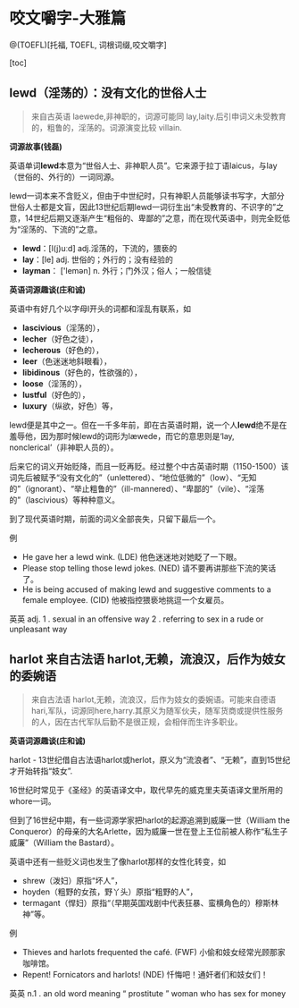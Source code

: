 # 咬文嚼字-大雅篇

@(TOEFL)[托福, TOEFL, 词根词缀,咬文嚼字]



[toc]

## lewd（淫荡的）：没有文化的世俗人士

> 来自古英语 laewede,非神职的，词源可能同 lay,laity.后引申词义未受教育的，粗鲁的，淫荡的。词源演变比较 villain.

**词源故事(钱磊)**

英语单词**lewd**本意为“世俗人士、非神职人员”。它来源于拉丁语laicus，与lay（世俗的、外行的）一词同源。

lewd一词本来不含贬义，但由于中世纪时，只有神职人员能够读书写字，大部分世俗人士都是文盲，因此13世纪后期lewd一词衍生出“未受教育的、不识字的”之意，14世纪后期又逐渐产生“粗俗的、卑鄙的”之意，而在现代英语中，则完全贬低为“淫荡的、下流的”之意。

- **lewd**：[l(j)uːd] adj.淫荡的，下流的，猥亵的
- **lay**：[le] adj. 世俗的；外行的；没有经验的
- **layman**： ['lemən] n. 外行；门外汉；俗人；一般信徒



**英语词源趣谈(庄和诚)**

英语中有好几个以字母l开头的词都和淫乱有联系，如

- **lascivious**（淫荡的），
- **lecher**（好色之徒），
- **lecherous**（好色的），
- **leer**（色迷迷地斜眼看），
- **libidinous**（好色的，性欲强的），
- **loose**（淫荡的），
- **lustful**（好色的），
- **luxury**（纵欲，好色）等，

lewd便是其中之一。但在一千多年前，即在古英语时期，说一个人**lewd**绝不是在羞辱他，因为那时候lewd的词形为læwede，而它的意思则是‘lay, nonclerical’（非神职人员的）。

后来它的词义开始贬降，而且一贬再贬。经过整个中古英语时期（1150-1500）该词先后被赋予“没有文化的”（unlettered）、“地位低微的”（low）、“无知的”（ignorant）、“举止粗鲁的”（ill-mannered）、“卑鄙的”（vile）、“淫荡的”（lascivious）等种种意义。

到了现代英语时期，前面的词义全部丧失，只留下最后一个。

例　

- He gave her a lewd wink. (LDE) 他色迷迷地对她眨了一下眼。
- Please stop telling those lewd jokes. (NED) 请不要再讲那些下流的笑话了。
- He is being accused of making lewd and suggestive comments to a female employee. (CID) 他被指控猥亵地挑逗一个女雇员。

英英  adj.
1 . sexual in an offensive way 
2 . referring to sex in a rude or unpleasant way 





## harlot 来自古法语 harlot,无赖，流浪汉，后作为妓女的委婉语

> 来自古法语 harlot,无赖，流浪汉，后作为妓女的委婉语。可能来自德语 hari,军队，词源同here,harry.其原义为随军伙夫，随军货商或提供性服务的人，因在古代军队后勤不是很正规，会相伴而生许多职业。



**英语词源趣谈(庄和诚)**

harlot - 13世纪借自古法语harlot或herlot，原义为“流浪者”、“无赖”，直到15世纪才开始转指“妓女”.

16世纪时常见于《圣经》的英语译文中，取代早先的威克里夫英语译文里所用的whore一词。

但到了16世纪中期，有一些词源学家把harlot的起源追溯到威廉一世（William the Conqueror）的母亲的大名Arlette，因为威廉一世在登上王位前被人称作“私生子威廉”（William the Bastard）。

英语中还有一些贬义词也发生了像harlot那样的女性化转变，如

- shrew（泼妇）原指“坏人”，
- hoyden（粗野的女孩，野丫头）原指“粗野的人”，
- termagant（悍妇）原指“（早期英国戏剧中代表狂暴、蛮横角色的）穆斯林神”等。

例　

- Thieves and harlots frequented the café. (FWF) 小偷和妓女经常光顾那家咖啡馆。
- Repent! Fornicators and harlots! (NDE) 忏悔吧！通奸者们和妓女们！



英英  n.1 . an old word meaning “ prostitute ” woman who has sex for money 
